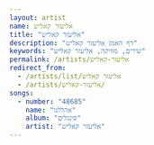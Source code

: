 ```yaml
---
layout: artist
name: אליעזר קאליש
title: "אליעזר קאליש"
description: "דף האמן אליעזר קאליש"
keywords: "שירים, מוזיקה, אליעזר קאליש"
permalink: /artists/אליעזר-קאליש
redirect_from:
  - /artists/list/אליעזר קאליש
  - /artists/אליעזר-קאליש/
songs:
  - number: "48685"
    name: "אהללנו"
    album: "סינגלים"
    artist: "אליעזר קאליש"
---
```

